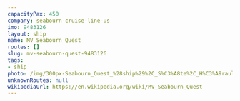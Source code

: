 ```yaml
---
capacityPax: 450
company: seabourn-cruise-line-us
imo: 9483126
layout: ship
name: MV Seabourn Quest
routes: []
slug: mv-seabourn-quest-9483126
tags:
- ship
photo: /img/300px-Seabourn_Quest_%28ship%29%2C_S%C3%A8te%2C_H%C3%A9rault_01.jpg
unknownRoutes: null
wikipediaUrl: https://en.wikipedia.org/wiki/MV_Seabourn_Quest
---
```

